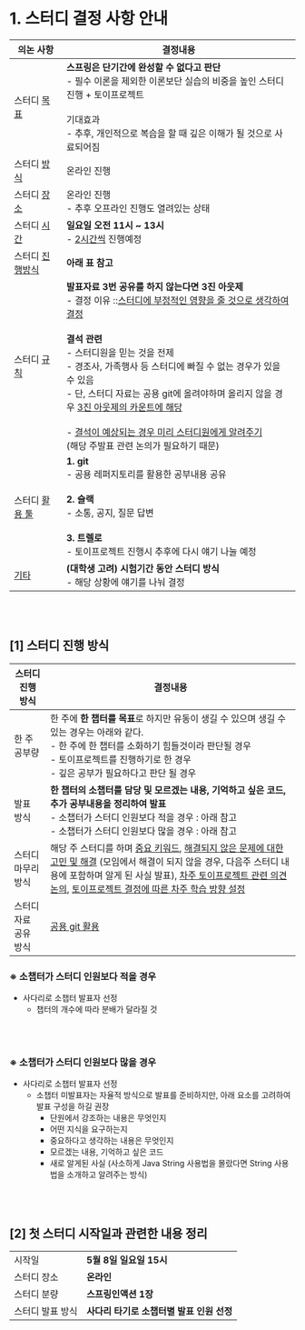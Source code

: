 



# 1. 스터디 결정 사항 안내

| 의논 사항              | 결정내용                                                     |
| ---------------------- | ------------------------------------------------------------ |
| 스터디 <u>목표</u>     | **스프링은 단기간에 완성할 수 없다고 판단**<br />- 필수 이론을 제외한 이론보단 실습의 비중을 높인 스터디 진행  + 토이프로젝트<br /><br /> 기대효과<br />- 추후, 개인적으로 복습을 할 때 깊은 이해가 될 것으로 사료되어짐 |
| 스터디 <u>방식</u>     | 온라인 진행                                                  |
| 스터디 <u>장소</u>     | 온라인 진행 <br />- 추후 오프라인 진행도 열려있는 상태       |
| 스터디 <u>시간</u>     | **일요일 오전 11시 ~ 13시**<br />- <u>2시간씩</u> 진행예정   |
| 스터디 <u>진행방식</u> | **아래 표 참고**                                             |
| 스터디 <u>규칙</u>     | **발표자료 3번 공유를 하지 않는다면 3진 아웃제**<br />- 결정 이유 ::<u>스터디에 부정적인 영향을 줄 것으로 생각하여 결정</u><br /><br />**결석 관련**<br />- 스터디원을 믿는 것을 전제<br />- 경조사, 가족행사 등 스터디에 빠질 수 없는  경우가 있을 수 있음<br />- 단, 스터디 자료는 공용 git에 올려야하며 올리지 않을 경우 <u>3진 아웃제의 카운트에 해당</u><br /><br />- <u>결석이 예상되는 경우 미리 스터디원에게 알려주기</u> <br />(해당 주발표 관련 논의가 필요하기 때문) |
| 스터디 <u>활용 툴</u>  | **1. git**<br />- 공용 레퍼지토리를 활용한 공부내용 공유<br /><br />**2. 슬랙**<br />- 소통, 공지, 질문 답변<br /><br />**3. 트렐로**<br />- 토이프로젝트 진행시 추후에 다시 얘기 나눌 예정<br /> |
| <u>기타</u>            | **(대학생 고려) 시험기간 동안 스터디 방식**<br />- 해당 상황에 얘기를 나눠 결정 |


<br><br>


## [1] 스터디 진행 방식

| 스터디 진행 방식      | 결정내용                                                     |
| --------------------- | ------------------------------------------------------------ |
| 한 주 공부량          | 한 주에 **한 챕터를 목표**로 하지만 유동이 생길 수 있으며 생길 수 있는 경우는 아래와 같다.<br />- 한 주에 한 챕터를 소화하기 힘들것이라 판단될 경우<br />- 토이프로젝트를 진행하기로 한 경우<br />- 깊은 공부가 필요하다고 판단 될 경우 |
| 발표 방식             | **한 챕터의 소챕터를 담당** **및 모르겠는 내용, 기억하고 싶은 코드, 추가 공부내용을 정리하여 발표**<br />- 소챕터가 스터디 인원보다 적을 경우 : 아래 참고<br />- 소챕터가 스터디 인원보다 많을 경우 : 아래 참고 |
| 스터디 마무리 방식    | 해당 주 스터디를 하며 <u>중요 키워드</u>, <u>해결되지 않은 문제에 대한 고민 및 해결</u> (모임에서 해결이 되지 않을 경우, 다음주 스터디 내용에 포함하며 알게 된 사실 발표),  <u>차주 토이프로젝트 관련 의견 논의</u>, <u>토이프로젝트 결정에 따른 차주 학습 방향 설정</u> |
| 스터디 자료 공유 방식 | <u>공용 git 활용</u>                                         |





### ※ 소챕터가 스터디 인원보다 적을 경우

- 사다리로 소챕터 발표자 선정
  - 챕터의 개수에 따라 분배가 달라질 것


<br><br>


### ※ 소챕터가 스터디 인원보다 많을 경우

- 사다리로 소챕터 발표자 선정
  - 소챕터 미발표자는 자율적 방식으로 발표를 준비하지만, 아래 요소를 고려하여 발표 구성을 하길 권장
    - 단원에서 강조하는 내용은 무엇인지
    - 어떤 지식을 요구하는지
    - 중요하다고 생각하는 내용은 무엇인지
    - 모르겠는 내용, 기억하고 싶은 코드
    - 새로 알게된 사실 (사소하게 Java String 사용법을 몰랐다면 String 사용법을 소개하고 알려주는 방식)

<br><br>



## [2] 첫 스터디 시작일과 관련한 내용 정리

|                  |                                           |
| ---------------- | ----------------------------------------- |
| 시작일           | **5월 8일 일요일 15시**                   |
| 스터디 장소      | **온라인**                                |
| 스터디 분량      | **스프링인액션 1장**                      |
| 스터디 발표 방식 | **사다리 타기로 소챕터별 발표 인원 선정** |

